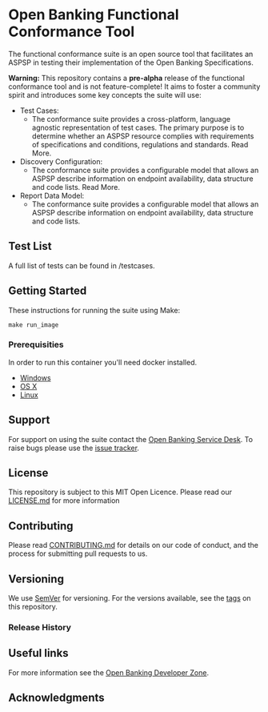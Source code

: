 # Open Banking Functional Conformance Tool

The functional conformance suite is an open source tool that facilitates an ASPSP in testing their implementation of the Open Banking Specifications.

**Warning:** This repository contains a **pre-alpha** release of the functional conformance tool and is not feature-complete! It aims to foster a community spirit and introduces some key concepts the suite will use:


* Test Cases:
    * The conformance suite provides a cross-platform, language agnostic representation of test cases. The primary purpose is to determine whether an ASPSP resource complies with requirements of specifications and conditions, regulations and standards. Read More.
* Discovery Configuration:
    * The conformance suite provides a configurable model that allows an ASPSP describe information on endpoint availability, data structure and code lists. Read More.
* Report Data Model:
    * The conformance suite provides a configurable model that allows an ASPSP describe information on endpoint availability, data structure and code lists. 

## Test List

A full list of tests can be found in /testcases.

## Getting Started

These instructions for running the suite using Make:

    make run_image

### Prerequisities

In order to run this container you'll need docker installed.

* [Windows](https://docs.docker.com/windows/started)
* [OS X](https://docs.docker.com/mac/started/)
* [Linux](https://docs.docker.com/linux/started/)

## Support

For support on using the suite contact the [Open Banking Service Desk](). To raise bugs please use the [issue tracker]().

## License

This repository is subject to this MIT Open Licence. Please read our [LICENSE.md](LICENSE.md) for more information

## Contributing
Please read [CONTRIBUTING.md](CONTRIBUTING.md) for details on our code of conduct, and the process for submitting pull requests to us.

## Versioning
We use [SemVer](https://semver.org/) for versioning. For the versions available, see the [tags]() on this repository.

### Release History

## Useful links

For more information see the [Open Banking Developer Zone](https://openbanking.atlassian.net/wiki/spaces/DZ/overview).

## Acknowledgments
